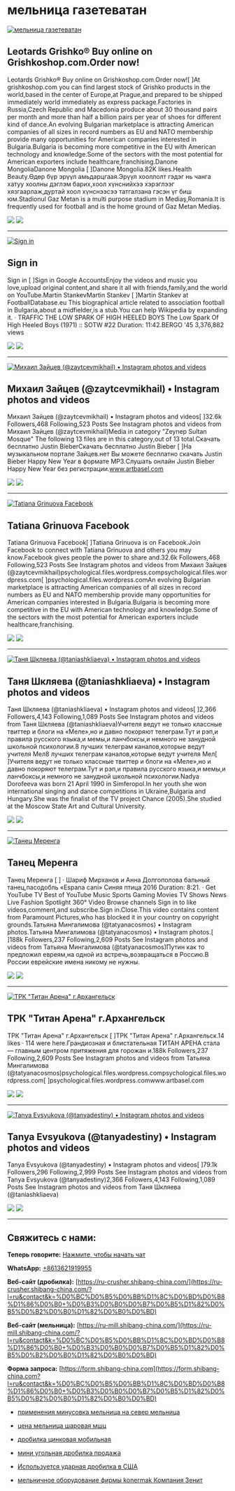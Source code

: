 # мельница газетеватан

<a href="https://swt.shibang-china.com/?l=ru&img&k=%D0%BC%D0%B5%D0%BB%D1%8C%D0%BD%D0%B8%D1%86%D0%B0+%D0%B3%D0%B0%D0%B7%D0%B5%D1%82%D0%B5%D0%B2%D0%B0%D1%82%D0%B0%D0%BD" target="_blank">![мельница газетеватан](http://static.shibang-china.com/all-800x300/654.jpg)</a>

## Leotards Grishko&#174; Buy online on Grishkoshop.com.Order now!
Leotards Grishko&#174; Buy online on Grishkoshop.com.Order now![ ]At grishkoshop.com you can find largest stock of Grishko products in the world,based in the center of Europe,at Prague,and prepared to be shipped immediately world immediately as express package.Factories in Russia,Czech Republic and Macedonia produce about 30 thousand pairs per month and more than half a billion pairs per year of shoes for different kind of dance.An evolving Bulgarian marketplace is attracting American companies of all sizes in record numbers as EU and NATO membership provide many opportunities for American companies interested in Bulgaria.Bulgaria is becoming more competitive in the EU with American technology and knowledge.Some of the sectors with the most potential for American exporters include healthcare,franchising.Danone MongoliaDanone Mongolia [ ]Danone Mongolia.82K likes.Health Beauty.Өдөр бүр эрүүл амьдарцгаая.Эрүүл хооллолт гэдэг нь чанга хатуу хоолны дэглэм барих,хоол хүнснийхээ хэрэглээг хязгаарлаж,дуртай хоол хүнснээсээ татгалзана гэсэн үг биш юм.Stadionul Gaz Metan is a multi purpose stadium in Mediaş,Romania.It is frequently used for football and is the home ground of Gaz Metan Mediaş.


<a href="https://whatsapp.shibangsoft.com/WhatsApp.php" target="_blank" title="WhatsApp">![](http://static.shibang-china.com/icon/whatsapp.png)</a> <a href="https://swt.shibang-china.com/?l=ru&icon&k=%D0%BC%D0%B5%D0%BB%D1%8C%D0%BD%D0%B8%D1%86%D0%B0+%D0%B3%D0%B0%D0%B7%D0%B5%D1%82%D0%B5%D0%B2%D0%B0%D1%82%D0%B0%D0%BD" target="_blank">![](http://static.shibang-china.com/icon/chat-ru.png)</a>

---

<a href="https://swt.shibang-china.com/?l=ru&img&k=%D0%BC%D0%B5%D0%BB%D1%8C%D0%BD%D0%B8%D1%86%D0%B0+%D0%B3%D0%B0%D0%B7%D0%B5%D1%82%D0%B5%D0%B2%D0%B0%D1%82%D0%B0%D0%BD" target="_blank">![Sign in](http://static.shibang-china.com/all-800x300/88.jpg)</a>

## Sign in
Sign in [ ]Sign in Google AccountsEnjoy the videos and music you love,upload original content,and share it all with friends,family,and the world on YouTube.Martin StankevMartin Stankev [ ]Martin Stankev at FootballDatabase.eu This biographical article related to association football in Bulgaria,about a midfielder,is a stub.You can help Wikipedia by expanding it.&nbsp;&#0183;&#32;TRAFFIC THE LOW SPARK OF HIGH HEELED BOYS The Low Spark Of High Heeled Boys (1971) :: SOTW #22 Duration: 11:42.BERGO '45 3,376,882 views


<a href="https://whatsapp.shibangsoft.com/WhatsApp.php" target="_blank" title="WhatsApp">![](http://static.shibang-china.com/icon/whatsapp.png)</a> <a href="https://swt.shibang-china.com/?l=ru&icon&k=%D0%BC%D0%B5%D0%BB%D1%8C%D0%BD%D0%B8%D1%86%D0%B0+%D0%B3%D0%B0%D0%B7%D0%B5%D1%82%D0%B5%D0%B2%D0%B0%D1%82%D0%B0%D0%BD" target="_blank">![](http://static.shibang-china.com/icon/chat-ru.png)</a>

---

<a href="https://swt.shibang-china.com/?l=ru&img&k=%D0%BC%D0%B5%D0%BB%D1%8C%D0%BD%D0%B8%D1%86%D0%B0+%D0%B3%D0%B0%D0%B7%D0%B5%D1%82%D0%B5%D0%B2%D0%B0%D1%82%D0%B0%D0%BD" target="_blank">![Михаил Зайцев (@zaytcevmikhail) • Instagram photos and videos](http://static.shibang-china.com/all-800x300/60.jpg)</a>

## Михаил Зайцев (@zaytcevmikhail) • Instagram photos and videos
Михаил Зайцев (@zaytcevmikhail) • Instagram photos and videos[ ]32.6k Followers,468 Following,523 Posts See Instagram photos and videos from Михаил Зайцев (@zaytcevmikhail)Media in category &quot;Zeynep Sultan Mosque&quot; The following 13 files are in this category,out of 13 total.Скачать бесплатно Justin BieberСкачать бесплатно Justin Bieber [ ]На музыкальном портале Зайцев.нет Вы можете бесплатно скачать Justin Bieber Happy New Year в формате MP3.Слушать онлайн Justin Bieber Happy New Year без регистрации.www.artbasel.com


<a href="https://whatsapp.shibangsoft.com/WhatsApp.php" target="_blank" title="WhatsApp">![](http://static.shibang-china.com/icon/whatsapp.png)</a> <a href="https://swt.shibang-china.com/?l=ru&icon&k=%D0%BC%D0%B5%D0%BB%D1%8C%D0%BD%D0%B8%D1%86%D0%B0+%D0%B3%D0%B0%D0%B7%D0%B5%D1%82%D0%B5%D0%B2%D0%B0%D1%82%D0%B0%D0%BD" target="_blank">![](http://static.shibang-china.com/icon/chat-ru.png)</a>

---

<a href="https://swt.shibang-china.com/?l=ru&img&k=%D0%BC%D0%B5%D0%BB%D1%8C%D0%BD%D0%B8%D1%86%D0%B0+%D0%B3%D0%B0%D0%B7%D0%B5%D1%82%D0%B5%D0%B2%D0%B0%D1%82%D0%B0%D0%BD" target="_blank">![Tatiana Grinuova Facebook](http://static.shibang-china.com/all-800x300/216.jpg)</a>

## Tatiana Grinuova Facebook
Tatiana Grinuova Facebook[ ]Tatiana Grinuova is on Facebook.Join Facebook to connect with Tatiana Grinuova and others you may know.Facebook gives people the power to share and.32.6k Followers,468 Following,523 Posts See Instagram photos and videos from Михаил Зайцев (@zaytcevmikhail)psychological.files.wordpress.compsychological.files.wordpress.com[ ]psychological.files.wordpress.comAn evolving Bulgarian marketplace is attracting American companies of all sizes in record numbers as EU and NATO membership provide many opportunities for American companies interested in Bulgaria.Bulgaria is becoming more competitive in the EU with American technology and knowledge.Some of the sectors with the most potential for American exporters include healthcare,franchising.


<a href="https://whatsapp.shibangsoft.com/WhatsApp.php" target="_blank" title="WhatsApp">![](http://static.shibang-china.com/icon/whatsapp.png)</a> <a href="https://swt.shibang-china.com/?l=ru&icon&k=%D0%BC%D0%B5%D0%BB%D1%8C%D0%BD%D0%B8%D1%86%D0%B0+%D0%B3%D0%B0%D0%B7%D0%B5%D1%82%D0%B5%D0%B2%D0%B0%D1%82%D0%B0%D0%BD" target="_blank">![](http://static.shibang-china.com/icon/chat-ru.png)</a>

---

<a href="https://swt.shibang-china.com/?l=ru&img&k=%D0%BC%D0%B5%D0%BB%D1%8C%D0%BD%D0%B8%D1%86%D0%B0+%D0%B3%D0%B0%D0%B7%D0%B5%D1%82%D0%B5%D0%B2%D0%B0%D1%82%D0%B0%D0%BD" target="_blank">![Таня Шкляева (@taniashkliaeva) • Instagram photos and videos](http://static.shibang-china.com/all-800x300/583.jpg)</a>

## Таня Шкляева (@taniashkliaeva) • Instagram photos and videos
Таня Шкляева (@taniashkliaeva) • Instagram photos and videos[ ]2,366 Followers,4,143 Following,1,089 Posts See Instagram photos and videos from Таня Шкляева (@taniashkliaeva)Учителя ведут не только классные твиттер и блоги на &#171;Меле&#187;,но и давно покоряют телеграм.Тут и рэп,и правила русского языка,и мемы,и ланчбоксы,и немного не занудной школьной психологии.8 лучших телеграм каналов,которые ведут учителя Мел8 лучших телеграм каналов,которые ведут учителя Мел[ ]Учителя ведут не только классные твиттер и блоги на &#171;Меле&#187;,но и давно покоряют телеграм.Тут и рэп,и правила русского языка,и мемы,и ланчбоксы,и немного не занудной школьной психологии.Nadya Dorofeeva was born 21 April 1990 in Simferopol.In her youth she won international singing and dance competitions in Ukraine,Bulgaria and Hungary.She was the finalist of the TV project Chance (2005).She studied at the Moscow State Art and Cultural University.


<a href="https://whatsapp.shibangsoft.com/WhatsApp.php" target="_blank" title="WhatsApp">![](http://static.shibang-china.com/icon/whatsapp.png)</a> <a href="https://swt.shibang-china.com/?l=ru&icon&k=%D0%BC%D0%B5%D0%BB%D1%8C%D0%BD%D0%B8%D1%86%D0%B0+%D0%B3%D0%B0%D0%B7%D0%B5%D1%82%D0%B5%D0%B2%D0%B0%D1%82%D0%B0%D0%BD" target="_blank">![](http://static.shibang-china.com/icon/chat-ru.png)</a>

---

<a href="https://swt.shibang-china.com/?l=ru&img&k=%D0%BC%D0%B5%D0%BB%D1%8C%D0%BD%D0%B8%D1%86%D0%B0+%D0%B3%D0%B0%D0%B7%D0%B5%D1%82%D0%B5%D0%B2%D0%B0%D1%82%D0%B0%D0%BD" target="_blank">![Танец Меренга](http://static.shibang-china.com/all-800x300/544.jpg)</a>

## Танец Меренга
Танец Меренга [ ]&nbsp;&#0183;&#32;Шариф Мирханов и Анна Долгополова бальный танец,пасодобль &#171;Espana cani&#187; Синяя птица 2016 Duration: 8:21.&nbsp;&#0183;&#32;Get YouTube TV Best of YouTube Music Sports Gaming Movies TV Shows News Live Fashion Spotlight 360&#176; Video Browse channels Sign in to like videos,comment,and subscribe.Sign in.Close.This video contains content from Paramount Pictures,who has blocked it in your country on copyright grounds.Татьяна Мингалимова (@tatyanacosmos) • Instagram photos.Татьяна Мингалимова (@tatyanacosmos) • Instagram photos.[ ]188k Followers,237 Following,2,609 Posts See Instagram photos and videos from Татьяна Мингалимова (@tatyanacosmos)Путин как то предложил евреям,на одной из встречь,возвращаться в Россию.В России еврейские имена никому не нужны.


<a href="https://whatsapp.shibangsoft.com/WhatsApp.php" target="_blank" title="WhatsApp">![](http://static.shibang-china.com/icon/whatsapp.png)</a> <a href="https://swt.shibang-china.com/?l=ru&icon&k=%D0%BC%D0%B5%D0%BB%D1%8C%D0%BD%D0%B8%D1%86%D0%B0+%D0%B3%D0%B0%D0%B7%D0%B5%D1%82%D0%B5%D0%B2%D0%B0%D1%82%D0%B0%D0%BD" target="_blank">![](http://static.shibang-china.com/icon/chat-ru.png)</a>

---

<a href="https://swt.shibang-china.com/?l=ru&img&k=%D0%BC%D0%B5%D0%BB%D1%8C%D0%BD%D0%B8%D1%86%D0%B0+%D0%B3%D0%B0%D0%B7%D0%B5%D1%82%D0%B5%D0%B2%D0%B0%D1%82%D0%B0%D0%BD" target="_blank">![ТРК &quot;Титан Арена&quot; г.Архангельск](http://static.shibang-china.com/all-800x300/1202.jpg)</a>

## ТРК &quot;Титан Арена&quot; г.Архангельск
ТРК &quot;Титан Арена&quot; г.Архангельск [ ]ТРК &quot;Титан Арена&quot; г.Архангельск.14 likes &#183; 114 were here.Грандиозная и блистательная ТИТАН АРЕНА стала — главным центром притяжения для горожан и.188k Followers,237 Following,2,609 Posts See Instagram photos and videos from Татьяна Мингалимова (@tatyanacosmos)psychological.files.wordpress.compsychological.files.wordpress.com[ ]psychological.files.wordpress.comwww.artbasel.com


<a href="https://whatsapp.shibangsoft.com/WhatsApp.php" target="_blank" title="WhatsApp">![](http://static.shibang-china.com/icon/whatsapp.png)</a> <a href="https://swt.shibang-china.com/?l=ru&icon&k=%D0%BC%D0%B5%D0%BB%D1%8C%D0%BD%D0%B8%D1%86%D0%B0+%D0%B3%D0%B0%D0%B7%D0%B5%D1%82%D0%B5%D0%B2%D0%B0%D1%82%D0%B0%D0%BD" target="_blank">![](http://static.shibang-china.com/icon/chat-ru.png)</a>

---

<a href="https://swt.shibang-china.com/?l=ru&img&k=%D0%BC%D0%B5%D0%BB%D1%8C%D0%BD%D0%B8%D1%86%D0%B0+%D0%B3%D0%B0%D0%B7%D0%B5%D1%82%D0%B5%D0%B2%D0%B0%D1%82%D0%B0%D0%BD" target="_blank">![Tanya Evsyukova (@tanyadestiny) • Instagram photos and videos](http://static.shibang-china.com/all-800x300/853.jpg)</a>

## Tanya Evsyukova (@tanyadestiny) • Instagram photos and videos
Tanya Evsyukova (@tanyadestiny) • Instagram photos and videos[ ]79.1k Followers,296 Following,2,999 Posts See Instagram photos and videos from Tanya Evsyukova (@tanyadestiny)2,366 Followers,4,143 Following,1,089 Posts See Instagram photos and videos from Таня Шкляева (@taniashkliaeva)

<a href="https://whatsapp.shibangsoft.com/WhatsApp.php" target="_blank" title="WhatsApp">![](http://static.shibang-china.com/icon/whatsapp.png)</a> <a href="https://swt.shibang-china.com/?l=ru&icon&k=%D0%BC%D0%B5%D0%BB%D1%8C%D0%BD%D0%B8%D1%86%D0%B0+%D0%B3%D0%B0%D0%B7%D0%B5%D1%82%D0%B5%D0%B2%D0%B0%D1%82%D0%B0%D0%BD" target="_blank">![](http://static.shibang-china.com/icon/chat-ru.png)</a>

---
## Свяжитесь с нами:

**Теперь говорите:** [Нажмите, чтобы начать чат](https://swt.shibang-china.com?l=ru&contact&k=%D0%BC%D0%B5%D0%BB%D1%8C%D0%BD%D0%B8%D1%86%D0%B0+%D0%B3%D0%B0%D0%B7%D0%B5%D1%82%D0%B5%D0%B2%D0%B0%D1%82%D0%B0%D0%BD)

**WhatsApp:**  [+8613621919955](https://whatsapp.shibangsoft.com/WhatsApp.php)

**Веб-сайт (дробилка):** [https://ru-crusher.shibang-china.com/](https://ru-crusher.shibang-china.com/?l=ru&contact&k=%D0%BC%D0%B5%D0%BB%D1%8C%D0%BD%D0%B8%D1%86%D0%B0+%D0%B3%D0%B0%D0%B7%D0%B5%D1%82%D0%B5%D0%B2%D0%B0%D1%82%D0%B0%D0%BD)

**Веб-сайт (мельница):** [https://ru-mill.shibang-china.com/](https://ru-mill.shibang-china.com/?l=ru&contact&k=%D0%BC%D0%B5%D0%BB%D1%8C%D0%BD%D0%B8%D1%86%D0%B0+%D0%B3%D0%B0%D0%B7%D0%B5%D1%82%D0%B5%D0%B2%D0%B0%D1%82%D0%B0%D0%BD)

**Форма запроса:** [https://form.shibang-china.com](https://form.shibang-china.com?l=ru&contact&k=%D0%BC%D0%B5%D0%BB%D1%8C%D0%BD%D0%B8%D1%86%D0%B0+%D0%B3%D0%B0%D0%B7%D0%B5%D1%82%D0%B5%D0%B2%D0%B0%D1%82%D0%B0%D0%BD)

* [применения минусовка мельница на север мельница](../108/%D0%BF%D1%80%D0%B8%D0%BC%D0%B5%D0%BD%D0%B5%D0%BD%D0%B8%D1%8F%20%D0%BC%D0%B8%D0%BD%D1%83%D1%81%D0%BE%D0%B2%D0%BA%D0%B0%20%D0%BC%D0%B5%D0%BB%D1%8C%D0%BD%D0%B8%D1%86%D0%B0%20%D0%BD%D0%B0%20%D1%81%D0%B5%D0%B2%D0%B5%D1%80%20%D0%BC%D0%B5%D0%BB%D1%8C%D0%BD%D0%B8%D1%86%D0%B0.md)

* [цена мельница шаровая мшц ](../113/%D1%86%D0%B5%D0%BD%D0%B0%20%D0%BC%D0%B5%D0%BB%D1%8C%D0%BD%D0%B8%D1%86%D0%B0%20%D1%88%D0%B0%D1%80%D0%BE%D0%B2%D0%B0%D1%8F%20%D0%BC%D1%88%D1%86%20.md)

* [дробилка цинковая мобильная](../117/%D0%B4%D1%80%D0%BE%D0%B1%D0%B8%D0%BB%D0%BA%D0%B0%20%D1%86%D0%B8%D0%BD%D0%BA%D0%BE%D0%B2%D0%B0%D1%8F%20%D0%BC%D0%BE%D0%B1%D0%B8%D0%BB%D1%8C%D0%BD%D0%B0%D1%8F.md)

* [мини угольная дробилка продажа](../111/%D0%BC%D0%B8%D0%BD%D0%B8%20%D1%83%D0%B3%D0%BE%D0%BB%D1%8C%D0%BD%D0%B0%D1%8F%20%D0%B4%D1%80%D0%BE%D0%B1%D0%B8%D0%BB%D0%BA%D0%B0%20%D0%BF%D1%80%D0%BE%D0%B4%D0%B0%D0%B6%D0%B0.md)

* [Используется ударная дробилка в США](../116/%D0%98%D1%81%D0%BF%D0%BE%D0%BB%D1%8C%D0%B7%D1%83%D0%B5%D1%82%D1%81%D1%8F%20%D1%83%D0%B4%D0%B0%D1%80%D0%BD%D0%B0%D1%8F%20%D0%B4%D1%80%D0%BE%D0%B1%D0%B8%D0%BB%D0%BA%D0%B0%20%D0%B2%20%D0%A1%D0%A8%D0%90.md)

* [мельничное оборудование фирмы konermak Компания Зенит](../115/%D0%BC%D0%B5%D0%BB%D1%8C%D0%BD%D0%B8%D1%87%D0%BD%D0%BE%D0%B5%20%D0%BE%D0%B1%D0%BE%D1%80%D1%83%D0%B4%D0%BE%D0%B2%D0%B0%D0%BD%D0%B8%D0%B5%20%D1%84%D0%B8%D1%80%D0%BC%D1%8B%20konermak%20%D0%9A%D0%BE%D0%BC%D0%BF%D0%B0%D0%BD%D0%B8%D1%8F%20%D0%97%D0%B5%D0%BD%D0%B8%D1%82.md)